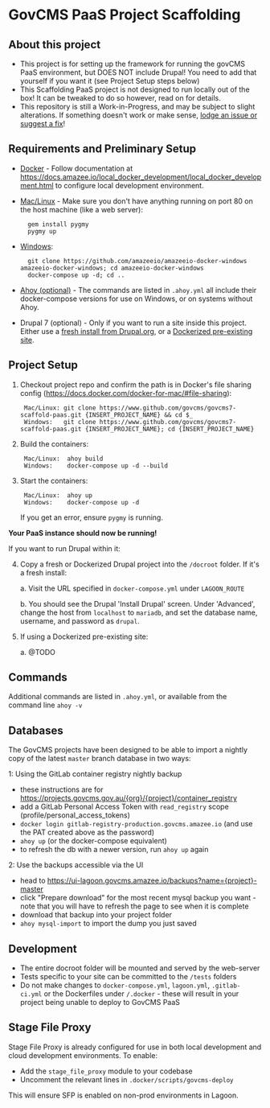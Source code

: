 # GovCMS PaaS Project Scaffolding

## About this project

* This project is for setting up the framework for running the govCMS PaaS environment, but DOES NOT include Drupal! You need to add that yourself if you want it (see Project Setup steps below)
* This Scaffolding PaaS project is not designed to run locally out of the box! It can be tweaked to do so however, read on for details.
* This repository is still a Work-in-Progress, and may be subject to slight alterations. If something doesn't work or make sense, [lodge an issue or suggest a fix](https://github.com/govCMS/govcms7-scaffold-paas/issues)!

## Requirements and Preliminary Setup

* [Docker](https://docs.docker.com/install/) - Follow documentation at https://docs.amazee.io/local_docker_development/local_docker_development.html to configure local development environment.

* [Mac/Linux](https://docs.amazee.io/local_docker_development/pygmy.html) - Make sure you don't have anything running on port 80 on the host machine (like a web server):

        gem install pygmy
        pygmy up

* [Windows](https://docs.amazee.io/local_docker_development/windows.html):    

        git clone https://github.com/amazeeio/amazeeio-docker-windows amazeeio-docker-windows; cd amazeeio-docker-windows
        docker-compose up -d; cd ..

* [Ahoy (optional)](http://ahoy-cli.readthedocs.io/en/latest/#installation) - The commands are listed in `.ahoy.yml` all include their docker-compose versions for use on Windows, or on systems without Ahoy.

* Drupal 7 (optional) - Only if you want to run a site inside this project. Either use a [fresh install from Drupal.org](https://www.drupal.org/project/drupal), or a [Dockerized pre-existing site](https://lagoon.readthedocs.io/en/latest/using_lagoon/drupal/lagoonize/).

## Project Setup

1. Checkout project repo and confirm the path is in Docker's file sharing config (https://docs.docker.com/docker-for-mac/#file-sharing):

        Mac/Linux: git clone https://www.github.com/govcms/govcms7-scaffold-paas.git {INSERT_PROJECT_NAME} && cd $_
        Windows:   git clone https://www.github.com/govcms/govcms7-scaffold-paas.git {INSERT_PROJECT_NAME}; cd {INSERT_PROJECT_NAME}

2. Build the containers:

        Mac/Linux:  ahoy build
        Windows:    docker-compose up -d --build

3. Start the containers:

        Mac/Linux:  ahoy up
        Windows:    docker-compose up -d
        
   If you get an error, ensure `pygmy` is running.

**Your PaaS instance should now be running!**

If you want to run Drupal within it:

4. Copy a fresh or Dockerized Drupal project into the `/docroot` folder. If it's a fresh install:

    a. Visit the URL specified in `docker-compose.yml` under `LAGOON_ROUTE`
    
    b. You should see the Drupal 'Install Drupal' screen. Under 'Advanced', change the host from `localhost` to `mariadb`, and set the database name, username, and password as `drupal`.

5. If using a Dockerized pre-existing site:

    a. @TODO


## Commands

Additional commands are listed in `.ahoy.yml`, or available from the command line `ahoy -v`

## Databases

The GovCMS projects have been designed to be able to import a nightly copy of the latest `master` branch database in two ways:

1: Using the GitLab container registry nightly backup
* these instructions are for https://projects.govcms.gov.au/{org}/{project}/container_registry
* add a GitLab Personal Access Token with `read_registry` scope (profile/personal_access_tokens)
* `docker login gitlab-registry-production.govcms.amazee.io` (and use the PAT created above as the password)
* `ahoy up` (or the docker-compose equivalent)
* to refresh the db with a newer version, run `ahoy up` again

2: Use the backups accessible via the UI
* head to https://ui-lagoon.govcms.amazee.io/backups?name={project}-master
* click "Prepare download" for the most recent mysql backup you want - note that you will have to refresh the page to see when it is complete
* download that backup into your project folder
* `ahoy mysql-import` to import the dump you just saved

## Development

* The entire docroot folder will be mounted and served by the web-server
* Tests specific to your site can be committed to the `/tests` folders
* Do not make changes to `docker-compose.yml`, `lagoon.yml`, `.gitlab-ci.yml` or the Dockerfiles under `/.docker` - these will result in your project being unable to deploy to GovCMS PaaS

## Stage File Proxy

Stage File Proxy is already configured for use in both local development and cloud development environments. To enable:
  - Add the `stage_file_proxy` module to your codebase
  - Uncomment the relevant lines in `.docker/scripts/govcms-deploy`

This will ensure SFP is enabled on non-prod environments in Lagoon.

